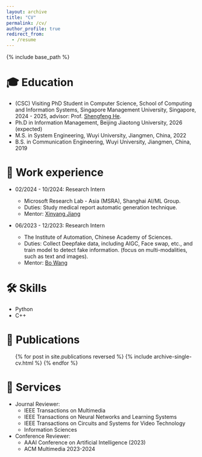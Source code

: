 ```yaml
---
layout: archive
title: "CV"
permalink: /cv/
author_profile: true
redirect_from:
  - /resume
---
```


{% include base_path %}

🎓 Education
======
* (CSC) Visiting PhD Student in Computer Science, School of Computing and Information Systems, Singapore Management University, Singapore, 2024 - 2025, advisor: Prof. [Shengfeng He](http://www.shengfenghe.com/).
* Ph.D in Information Management, Beijing Jiaotong University, 2026 (expected)
* M.S. in System Engineering, Wuyi University, Jiangmen, China, 2022
* B.S. in Communication Engineering, Wuyi University, Jiangmen, China, 2019

💼 Work experience
======
* 02/2024 - 10/2024: Research Intern
  * Microsoft Research Lab - Asia (MSRA), Shanghai AI/ML Group.
  * Duties: Study medical report automatic generation technique. 
  * Mentor: [Xinyang Jiang](https://www.microsoft.com/en-us/research/people/xinyangjiang/)

* 06/2023 - 12/2023: Research Intern
  * The Institute of Automation, Chinese Academy of Sciences.
  * Duties: Collect Deepfake data, including AIGC, Face swap, etc., and train model to detect fake information. (focus on multi-modalities, such as text and images).
  * Mentor: [Bo Wang](http://vslab.ia.ac.cn/people/)


🛠️ Skills
======
* Python
* C++

📄 Publications
======
  <ul>{% for post in site.publications reversed %}
    {% include archive-single-cv.html %}
  {% endfor %}</ul>
  
<!-- Talks
======
  <ul>{% for post in site.talks %}
    {% include archive-single-talk-cv.html %}
  {% endfor %}</ul> -->
  
  
🤝 Services
======

* Journal Reviewer:
  * IEEE Transactions on Multimedia
  * IEEE Transactions on Neural Networks and Learning Systems
  * IEEE Transactions on Circuits and Systems for Video Technology
  * Information Sciences
* Conference Reviewer:
  * AAAI Conference on Artificial Intelligence (2023)
  * ACM Multimedia 2023-2024

